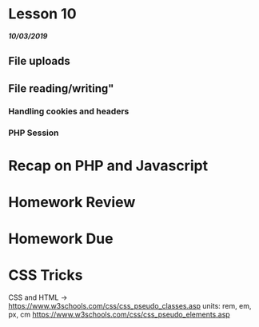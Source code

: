 # Lesson 10  
___10/03/2019___


## File uploads

## File reading/writing"

### Handling cookies and headers

### PHP Session


# Recap on PHP and Javascript
# Homework Review
# Homework Due


# CSS Tricks
CSS and HTML -> https://www.w3schools.com/css/css_pseudo_classes.asp
                units: rem, em, px, cm
				https://www.w3schools.com/css/css_pseudo_elements.asp

